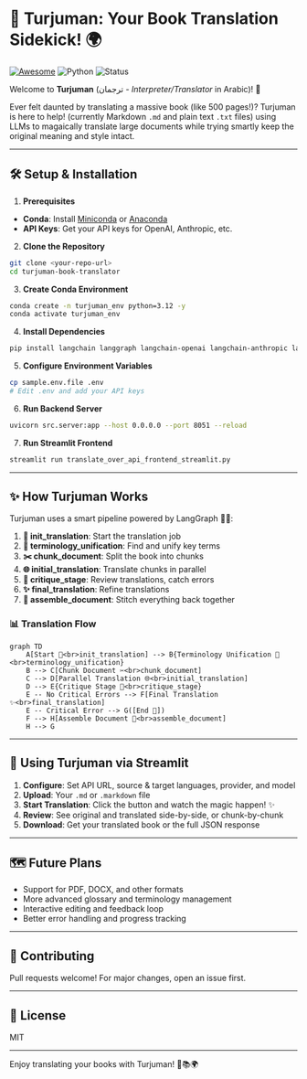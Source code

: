 # 📖 Turjuman: Your Book Translation Sidekick! 🌍

[![Awesome](https://cdn.rawgit.com/sindresorhus/awesome/d7305f38d29fed78fa85652e3a63e154dd8e8829/media/badge.svg)](https://github.com/sindresorhus/awesome) ![Python](https://img.shields.io/badge/Python-3.12-blueviolet) ![Status](https://img.shields.io/badge/status-beta-orange)

Welcome to **Turjuman** (ترجمان - *Interpreter/Translator* in Arabic)! 👋

Ever felt daunted by translating a massive book (like 500 pages!)? Turjuman is here to help! (currently Markdown `.md` and plain text `.txt` files) using LLMs to magaically translate large documents while trying smartly keep the original meaning and style intact.

---

## 🛠️ Setup & Installation

1. **Prerequisites**

- **Conda**: Install [Miniconda](https://docs.conda.io/en/latest/miniconda.html) or [Anaconda](https://www.anaconda.com/products/distribution)
- **API Keys**: Get your API keys for OpenAI, Anthropic, etc.

2. **Clone the Repository**

```bash
git clone <your-repo-url>
cd turjuman-book-translator
```

3. **Create Conda Environment**

```bash
conda create -n turjuman_env python=3.12 -y
conda activate turjuman_env
```

4. **Install Dependencies**

```bash
pip install langchain langgraph langchain-openai langchain-anthropic langchain-google-genai langchain-community tiktoken python-dotenv markdown-it-py pydantic "langserve[server]" sse-starlette aiosqlite uv streamlit
```

5. **Configure Environment Variables**

```bash
cp sample.env.file .env
# Edit .env and add your API keys
```

6. **Run Backend Server**

```bash
uvicorn src.server:app --host 0.0.0.0 --port 8051 --reload
```

7. **Run Streamlit Frontend**

```bash
streamlit run translate_over_api_frontend_streamlit.py
```

---

## ✨ How Turjuman Works

Turjuman uses a smart pipeline powered by LangGraph 🦜🔗:

1. **🚀 init_translation**: Start the translation job
2. **🧐 terminology_unification**: Find and unify key terms
3. **✂️ chunk_document**: Split the book into chunks
4. **🌐 initial_translation**: Translate chunks in parallel
5. **🤔 critique_stage**: Review translations, catch errors
6. **✨ final_translation**: Refine translations
7. **📜 assemble_document**: Stitch everything back together

### 📊 Translation Flow

```mermaid
graph TD
    A[Start 🚀<br>init_translation] --> B{Terminology Unification 🧐<br>terminology_unification}
    B --> C[Chunk Document ✂️<br>chunk_document]
    C --> D[Parallel Translation 🌐<br>initial_translation]
    D --> E{Critique Stage 🤔<br>critique_stage}
    E -- No Critical Errors --> F[Final Translation ✨<br>final_translation]
    E -- Critical Error --> G([End 🛑])
    F --> H[Assemble Document 📜<br>assemble_document]
    H --> G
```

---

## 🚀 Using Turjuman via Streamlit

1. **Configure**: Set API URL, source & target languages, provider, and model
2. **Upload**: Your `.md` or `.markdown` file
3. **Start Translation**: Click the button and watch the magic happen! ✨
4. **Review**: See original and translated side-by-side, or chunk-by-chunk
5. **Download**: Get your translated book or the full JSON response

---

## 🗺️ Future Plans

- Support for PDF, DOCX, and other formats
- More advanced glossary and terminology management
- Interactive editing and feedback loop
- Better error handling and progress tracking

---

## 🤝 Contributing

Pull requests welcome! For major changes, open an issue first.

---

## 📄 License

MIT

---

Enjoy translating your books with Turjuman! 🚀📚🌍